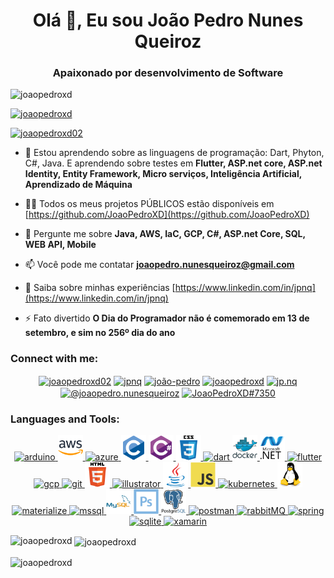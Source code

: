 <h1 align="center">Olá 👋, Eu sou João Pedro Nunes Queiroz</h1>
<h3 align="center">Apaixonado por desenvolvimento de Software</h3>

<p align="left"> <img src="https://komarev.com/ghpvc/?username=joaopedroxd&label=Profile%20views&color=0e75b6&style=flat" alt="joaopedroxd" /> </p>

<p align="left"> <a href="https://github.com/ryo-ma/github-profile-trophy"><img src="https://github-profile-trophy.vercel.app/?username=joaopedroxd" alt="joaopedroxd" /></a> </p>

<p align="left"> <a href="https://twitter.com/joaopedroxd02" target="blank"><img src="https://img.shields.io/twitter/follow/joaopedroxd02?logo=twitter&style=for-the-badge" alt="joaopedroxd02" /></a> </p>

- 🌱 Estou aprendendo sobre as linguagens de programação: Dart, Phyton, C#, Java. E aprendendo sobre testes em **Flutter, ASP.net core, ASP.net Identity, Entity Framework, Micro serviços, Inteligência Artificial, Aprendizado de Máquina**

- 👨‍💻 Todos os meus projetos PÚBLICOS estão disponíveis em [https://github.com/JoaoPedroXD](https://github.com/JoaoPedroXD)

- 💬 Pergunte me sobre **Java, AWS, IaC, GCP, C#, ASP.net Core, SQL, WEB API, Mobile**

- 📫 Você pode me contatar **joaopedro.nunesqueiroz@gmail.com**

- 📄 Saiba sobre minhas experiências [https://www.linkedin.com/in/jpnq](https://www.linkedin.com/in/jpnq)

- ⚡ Fato divertido **O Dia do Programador não é comemorado em 13 de setembro, e sim no 256º dia do ano**

<h3 align="left">Connect with me:</h3>
<p align="center">
<a href="https://twitter.com/joaopedroxd02" target="blank"><img align="center" src="https://cdn2.iconfinder.com/data/icons/social-media-2285/512/1_Twitter_colored_svg-512.png" alt="joaopedroxd02" width="40" /></a>
<a href="https://linkedin.com/in/jpnq" target="blank"><img align="center" src="https://cdn1.iconfinder.com/data/icons/logotypes/32/square-linkedin-512.png" alt="jpnq" width="40" /></a>
<a href="https://stackoverflow.com/users/joão-pedro" target="blank"><img align="center" src="https://cdn4.iconfinder.com/data/icons/socialcones/508/StackOverflow-256.png" alt="joão-pedro" width="40" /></a>
<a href="https://kaggle.com/joaopedroxd" target="blank"><img align="center" src="https://cdn4.iconfinder.com/data/icons/logos-and-brands/512/189_Kaggle_logo_logos-256.png" alt="joaopedroxd" width="40" /></a>
<a href="https://instagram.com/jp.nq" target="blank"><img align="center" src="https://cdn2.iconfinder.com/data/icons/social-media-2285/512/1_Instagram_colored_svg_1-512.png" alt="jp.nq" width="40" /></a>
<a href="https://medium.com/@joaopedro.nunesqueiroz" target="blank"><img align="center" src="https://cdn3.iconfinder.com/data/icons/social-media-2285/1151/Medium_logo_-_black-256.png" alt="@joaopedro.nunesqueiroz" width="40" /></a>
<a href="https://discord.gg/JoaoPedroXD#7350" target="blank"><img align="center" src="https://cdn4.iconfinder.com/data/icons/logos-and-brands/512/91_Discord_logo_logos-256.png" alt="JoaoPedroXD#7350" width="40" /></a>
</p>

<h3 align="left">Languages and Tools:</h3>
<p align="center"> <a href="https://www.arduino.cc/" target="_blank"> <img src="https://cdn.worldvectorlogo.com/logos/arduino-1.svg" alt="arduino" width="40" height="40"/> </a> <a href="https://aws.amazon.com" target="_blank"> <img src="https://raw.githubusercontent.com/devicons/devicon/master/icons/amazonwebservices/amazonwebservices-original-wordmark.svg" alt="aws" width="40" height="40"/> </a> <a href="https://azure.microsoft.com/en-in/" target="_blank"> <img src="https://www.vectorlogo.zone/logos/microsoft_azure/microsoft_azure-icon.svg" alt="azure" width="40" height="40"/> </a> <a href="https://www.cprogramming.com/" target="_blank"> <img src="https://raw.githubusercontent.com/devicons/devicon/master/icons/c/c-original.svg" alt="c" width="40" height="40"/> </a> <a href="https://www.w3schools.com/cs/" target="_blank"> <img src="https://raw.githubusercontent.com/devicons/devicon/master/icons/csharp/csharp-original.svg" alt="csharp" width="40" height="40"/> </a> <a href="https://www.w3schools.com/css/" target="_blank"> <img src="https://raw.githubusercontent.com/devicons/devicon/master/icons/css3/css3-original-wordmark.svg" alt="css3" width="40" height="40"/> </a> <a href="https://dart.dev" target="_blank"> <img src="https://www.vectorlogo.zone/logos/dartlang/dartlang-icon.svg" alt="dart" width="40" height="40"/> </a> <a href="https://www.docker.com/" target="_blank"> <img src="https://raw.githubusercontent.com/devicons/devicon/master/icons/docker/docker-original-wordmark.svg" alt="docker" width="40" height="40"/> </a> <a href="https://dotnet.microsoft.com/" target="_blank"> <img src="https://raw.githubusercontent.com/devicons/devicon/master/icons/dot-net/dot-net-original-wordmark.svg" alt="dotnet" width="40" height="40"/> </a> <a href="https://flutter.dev" target="_blank"> <img src="https://www.vectorlogo.zone/logos/flutterio/flutterio-icon.svg" alt="flutter" width="40" height="40"/> </a> <a href="https://cloud.google.com" target="_blank"> <img src="https://www.vectorlogo.zone/logos/google_cloud/google_cloud-icon.svg" alt="gcp" width="40" height="40"/> </a> <a href="https://git-scm.com/" target="_blank"> <img src="https://www.vectorlogo.zone/logos/git-scm/git-scm-icon.svg" alt="git" width="40" height="40"/> </a> <a href="https://www.w3.org/html/" target="_blank"> <img src="https://raw.githubusercontent.com/devicons/devicon/master/icons/html5/html5-original-wordmark.svg" alt="html5" width="40" height="40"/> </a> <a href="https://www.adobe.com/in/products/illustrator.html" target="_blank"> <img src="https://www.vectorlogo.zone/logos/adobe_illustrator/adobe_illustrator-icon.svg" alt="illustrator" width="40" height="40"/> </a> <a href="https://www.java.com" target="_blank"> <img src="https://raw.githubusercontent.com/devicons/devicon/master/icons/java/java-original.svg" alt="java" width="40" height="40"/> </a> <a href="https://developer.mozilla.org/en-US/docs/Web/JavaScript" target="_blank"> <img src="https://raw.githubusercontent.com/devicons/devicon/master/icons/javascript/javascript-original.svg" alt="javascript" width="40" height="40"/> </a> <a href="https://kubernetes.io" target="_blank"> <img src="https://www.vectorlogo.zone/logos/kubernetes/kubernetes-icon.svg" alt="kubernetes" width="40" height="40"/> </a> <a href="https://www.linux.org/" target="_blank"> <img src="https://raw.githubusercontent.com/devicons/devicon/master/icons/linux/linux-original.svg" alt="linux" width="40" height="40"/> </a> <a href="https://materializecss.com/" target="_blank"> <img src="https://raw.githubusercontent.com/prplx/svg-logos/5585531d45d294869c4eaab4d7cf2e9c167710a9/svg/materialize.svg" alt="materialize" width="40" height="40"/> </a> <a href="https://www.microsoft.com/pt-br/sql-server" target="_blank"> <img src="https://logodownload.org/wp-content/uploads/2016/10/Microsoft-SQL-Server-Logo-2.png" alt="mssql" width="40" height="40"/> </a> <a href="https://www.mysql.com/" target="_blank"> <img src="https://raw.githubusercontent.com/devicons/devicon/master/icons/mysql/mysql-original-wordmark.svg" alt="mysql" width="40" height="40"/> </a> <a href="https://www.photoshop.com/en" target="_blank"> <img src="https://raw.githubusercontent.com/devicons/devicon/master/icons/photoshop/photoshop-line.svg" alt="photoshop" width="40" height="40"/> </a> <a href="https://www.postgresql.org" target="_blank"> <img src="https://raw.githubusercontent.com/devicons/devicon/master/icons/postgresql/postgresql-original-wordmark.svg" alt="postgresql" width="40" height="40"/> </a> <a href="https://postman.com" target="_blank"> <img src="https://www.vectorlogo.zone/logos/getpostman/getpostman-icon.svg" alt="postman" width="40" height="40"/> </a> <a href="https://www.rabbitmq.com" target="_blank"> <img src="https://www.vectorlogo.zone/logos/rabbitmq/rabbitmq-icon.svg" alt="rabbitMQ" width="40" height="40"/> </a> <a href="https://spring.io/" target="_blank"> <img src="https://www.vectorlogo.zone/logos/springio/springio-icon.svg" alt="spring" width="40" height="40"/> </a> <a href="https://www.sqlite.org/" target="_blank"> <img src="https://www.vectorlogo.zone/logos/sqlite/sqlite-icon.svg" alt="sqlite" width="40" height="40"/> </a> <a href="https://dotnet.microsoft.com/apps/xamarin" target="_blank"> <img src="https://raw.githubusercontent.com/detain/svg-logos/780f25886640cef088af994181646db2f6b1a3f8/svg/xamarin.svg" alt="xamarin" width="40" height="40"/> </a> </p>

<p><img align="left" src="https://github-readme-stats.vercel.app/api/top-langs?username=joaopedroxd&show_icons=true&locale=en&layout=compact" alt="joaopedroxd" /></p>

<p>&nbsp;<img align="center" src="https://github-readme-stats.vercel.app/api?username=joaopedroxd&show_icons=true&locale=en" alt="joaopedroxd" /></p>

<p><img align="center" src="https://github-readme-streak-stats.herokuapp.com/?user=joaopedroxd&theme=default" alt="joaopedroxd" /></p>
